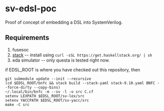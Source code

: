 # sv-edsl-poc
Proof of concept of embedding a DSL into SystemVerilog.

## Requirements
1. fusesoc
1. [stack](https://docs.haskellstack.org/en/stable/install_and_upgrade/) -- install using `curl -sSL https://get.haskellstack.org/ | sh` 
1. eda simulator -- only questa is tested right now.

if EDSL_ROOT is where you have checked out this repository, then

```
git submodule update --init --recursive
(cd $EDSL_ROOT/bnfc && stack build --stack-yaml stack-9.10.yaml BNFC --force-dirty --copy-bins)
~/.local/bin/bnfc -m --sv -l -o src C.cf
setenv LEXPATH $EDSL_ROOT/sv-lex/src
setenv YACCPATH $EDSL_ROOT/sv-yacc/src
make -C src
```
